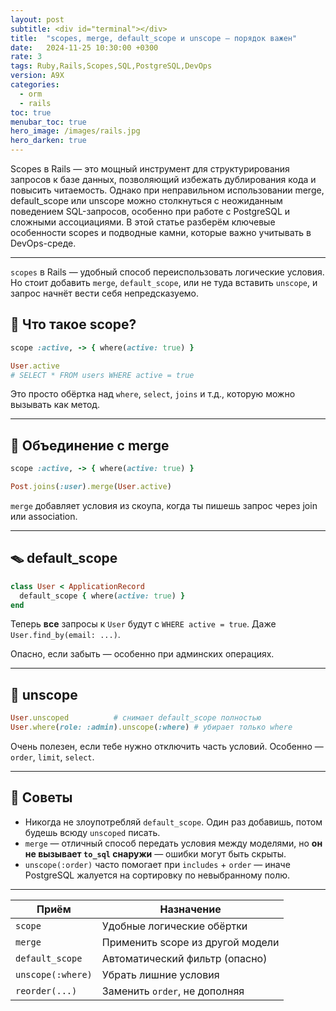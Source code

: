 ```yaml
---
layout: post
subtitle: <div id="terminal"></div>
title:  "scopes, merge, default_scope и unscope — порядок важен"
date:   2024-11-25 10:30:00 +0300
rate: 3
tags: Ruby,Rails,Scopes,SQL,PostgreSQL,DevOps
version: A9X
categories:
  - orm
  - rails
toc: true
menubar_toc: true
hero_image: /images/rails.jpg
hero_darken: true
---
```

Scopes в Rails — это мощный инструмент для структурирования запросов к базе данных, позволяющий избежать дублирования кода и повысить читаемость. Однако при неправильном использовании merge, default_scope или unscope можно столкнуться с неожиданным поведением SQL-запросов, особенно при работе с PostgreSQL и сложными ассоциациями. В этой статье разберём ключевые особенности scopes и подводные камни, которые важно учитывать в DevOps-среде.

---

`scopes` в Rails — удобный способ переиспользовать логические условия.  
Но стоит добавить `merge`, `default_scope`, или не туда вставить `unscope`, и запрос начнёт вести себя непредсказуемо.

## 🧩 Что такое scope?

```ruby
scope :active, -> { where(active: true) }

User.active
# SELECT * FROM users WHERE active = true
````

Это просто обёртка над `where`, `select`, `joins` и т.д., которую можно вызывать как метод.

---

## 🧬 Объединение с merge

```ruby
scope :active, -> { where(active: true) }

Post.joins(:user).merge(User.active)
```

`merge` добавляет условия из скоупа, когда ты пишешь запрос через join или association.

---

## 🪤 default\_scope

```ruby
class User < ApplicationRecord
  default_scope { where(active: true) }
end
```

Теперь **все** запросы к `User` будут с `WHERE active = true`. Даже `User.find_by(email: ...)`.

Опасно, если забыть — особенно при админских операциях.

---

## 🧼 unscope

```ruby
User.unscoped          # снимает default_scope полностью
User.where(role: :admin).unscope(:where) # убирает только where
```

Очень полезен, если тебе нужно отключить часть условий. Особенно — `order`, `limit`, `select`.

---

## 🎯 Советы

* Никогда не злоупотребляй `default_scope`. Один раз добавишь, потом будешь всюду `unscoped` писать.
* `merge` — отличный способ передать условия между моделями, но **он не вызывает `to_sql` снаружи** — ошибки могут быть скрыты.
* `unscope(:order)` часто помогает при `includes` + `order` — иначе PostgreSQL жалуется на сортировку по невыбранному полю.

---

| Приём             | Назначение                       |
| ----------------- | -------------------------------- |
| `scope`           | Удобные логические обёртки       |
| `merge`           | Применить scope из другой модели |
| `default_scope`   | Автоматический фильтр (опасно)   |
| `unscope(:where)` | Убрать лишние условия            |
| `reorder(...)`    | Заменить `order`, не дополняя    |
